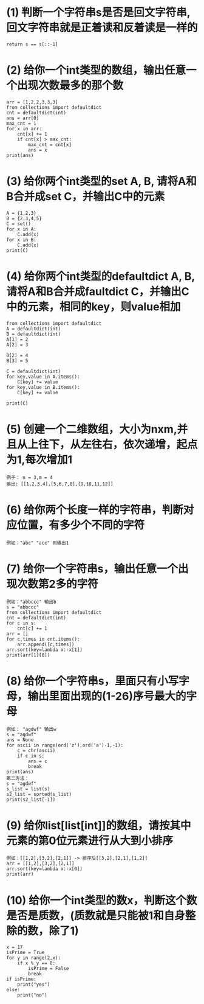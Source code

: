 


# (1) 判断一个字符串s是否是回文字符串,回文字符串就是正着读和反着读是一样的
    return s == s[::-1]
# (2) 给你一个int类型的数组，输出任意一个出现次数最多的那个数
    arr = [1,2,2,3,3,3]
    from collections import defaultdict
    cnt = defaultdict(int)
    ans = arr[0]
    max_cnt = 1
    for x in arr:
        cnt[x] += 1
        if cnt[x] > max_cnt:
            max_cnt = cnt[x]
            ans = x
    print(ans)
# (3) 给你两个int类型的set A, B, 请将A和B合并成set C，并输出C中的元素
    A = {1,2,3}
    B = {2,3,4,5}
    C = set()
    for x in A:
        C.add(x)
    for x in B:
        C.add(x)
    print(C)
# (4) 给你两个int类型的defaultdict A, B, 请将A和B合并成faultdict C，并输出C中的元素，相同的key，则value相加
    from collections import defaultdict
    A = defaultdict(int)
    B = defaultdict(int)
    A[1] = 2
    A[2] = 3
    
    B[2] = 4
    B[3] = 5
    
    C = defaultdict(int)
    for key,value in A.items():
        C[key] += value
    for key,value in B.items():
        C[key] += value
    
    print(C)

# (5) 创建一个二维数组，大小为nxm,并且从上往下，从左往右，依次递增，起点为1,每次增加1
    例子： n = 3,m = 4
    输出: [[1,2,3,4],[5,6,7,8],[9,10,11,12]]
    
# (6) 给你两个长度一样的字符串，判断对应位置，有多少个不同的字符
    例如："abc" "acc" 则输出1
    
# (7) 给你一个字符串s，输出任意一个出现次数第2多的字符
    例如："abbccc" 输出b
    s = "abbccc"
    from collections import defaultdict
    cnt = defaultdict(int)
    for c in s:
        cnt[c] += 1
    arr = []
    for c,times in cnt.items():
        arr.append([c,times])
    arr.sort(key=lambda x:-x[1])
    print(arr[1][0])
# (8) 给你一个字符串s，里面只有小写字母，输出里面出现的(1-26)序号最大的字母
    例如： "agdwf" 输出w
    s = "agdwf"
    ans = None
    for ascii in range(ord('z'),ord('a')-1,-1):
        c = chr(ascii)
        if c in s:
            ans = c
            break
    print(ans)
    第二方法：
    s = "agdwf"
    s_list = list(s)
    s2_list = sorted(s_list)
    print(s2_list[-1])
# (9) 给你list[list[int]]的数组，请按其中元素的第0位元素进行从大到小排序
    例如：[[1,2],[3,2],[2,1]] -> 排序后[[3,2],[2,1],[1,2]]
    arr = [[1,2],[3,2],[2,1]]
    arr.sort(key=lambda x:-x[0])
    print(arr) 

# (10) 给你一个int类型的数x，判断这个数是否是质数，(质数就是只能被1和自身整除的数，除了1)
    x = 17
    isPrime = True
    for y in range(2,x):
        if x % y == 0:
            isPrime = False
            break
    if isPrime:
        print("yes")
    else:
        print("no")
